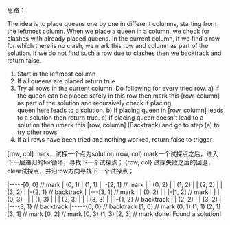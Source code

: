 思路：

The idea is to place queens one by one in different columns, starting from the leftmost column. When we place a queen in a column, we check for clashes with already placed queens. In the current column, if we find a row for which there is no clash, we mark this row and column as part of the solution. If we do not find such a row due to clashes then we backtrack and return false.

1) Start in the leftmost column
2) If all queens are placed
    return true
3) Try all rows in the current column.  Do following for every tried row.
    a) If the queen can be placed safely in this row then mark this [row,
        column] as part of the solution and recursively check if placing  
        queen here leads to a solution.
    b) If placing queen in [row, column] leads to a solution then return
        true.
    c) If placing queen doesn't lead to a solution then umark this [row,
        column] (Backtrack) and go to step (a) to try other rows.
3) If all rows have been tried and nothing worked, return false to trigger


[row, col] mark，试探一个点为solution
(row, col) mark一个试探点之后，进入下一层递归的for循环，寻找下一个试探点；
{row, col} 试探失败之后的回退，clear试探点，并沿row方向寻找下一个试探点；

|-----[0, 0] // mark
|     (0, 1)
|     (1, 1)
|   |-[2, 1] // mark
|   | (0, 2)
|   | (1, 2)
|   | (2, 2)
|   | (3, 2)
|   |-{2, 1} // backtrack
| |---[3, 1] // mark
| |   (0, 2)
| | |-[1, 2] // mark
| | | (0, 3)
| | | (1, 3)
| | | (2, 3)
| | | (3, 3)
| | |-{1, 2} // backtrack
| |   (2, 2)
| |   (3, 2)
| |---{3, 1} // backtrack
|-----{0, 0} // backtrack
      [1, 0] // mark
      (0, 1)
      (1, 1)
      (2, 1)
      [3, 1] // mark
      [0, 2] // mark
      (0, 3)
      (1, 3)
      [2, 3] // mark done! Found a solution!
